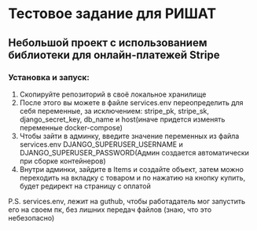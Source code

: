 # Тестовое задание для РИШАТ
## Небольшой проект с использованием библиотеки для онлайн-платежей Stripe
### Установка и запуск:
1. Скопируйте репозиторий в своё локальное хранилище
2. После этого вы можете в файле services.env переопределить для себя переменные, за исключением: stripe_pk, stripe_sk, django_secret_key, db_name и host(иначе придется изменять переменные docker-compose)
3. Чтобы зайти в админку, введите значение переменных из файла services.env DJANGO_SUPERUSER_USERNAME и DJANGO_SUPERUSER_PASSWORD(Админ создается автоматически при сборке контейнеров)
4. Внутри админки, зайдите в Items и создайте объект, затем можно переходить на вкладку с товаром и по нажатию на кнопку купить, будет редирект на страницу с оплатой

P.S. services.env, лежит на guthub, чтобы работадатель мог запустить его на своем пк, без лишних передач файлов (знаю, что это небезопасно)